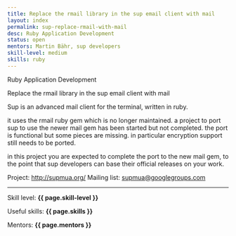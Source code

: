 ```yaml
---
title: Replace the rmail library in the sup email client with mail
layout: index
permalink: sup-replace-rmail-with-mail
desc: Ruby Application Development
status: open
mentors: Martin Bähr, sup developers
skill-level: medium
skills: ruby
---
```

Ruby Application Development


Replace the rmail library in the sup email client with mail


Sup is an advanced mail client for the terminal, written in ruby.

it uses the rmail ruby gem which is no longer maintained.
a project to port sup to use the newer mail gem has been started but not completed.
the port is functional but some pieces are missing. in particular encryption
support still needs to be ported.

in this project you are expected to complete the port to the new mail gem, to
the point that sup developers can base their official releases on your work.

Project: http://supmua.org/
Mailing list: supmua@googlegroups.com

* * *

Skill level: **{{ page.skill-level }}**

Useful skills: **{{ page.skills }}**

Mentors: **{{ page.mentors }}**
